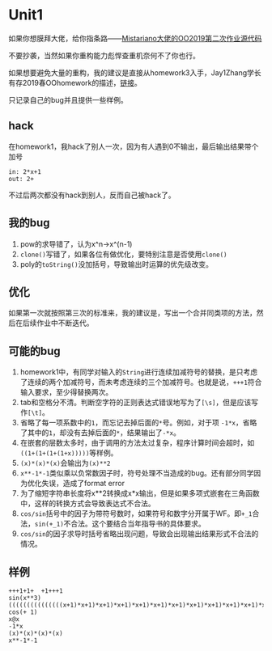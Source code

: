 # Unit1

如果你想膜拜大佬，给你指条路——[Mistariano大佬的OO2019第二次作业源代码](https://github.com/HansBug/oo_course_2019_17373331_homework_2)

不要抄袭，当然如果你重构能力彪悍查重机奈何不了你也行。

如果想要避免大量的重构，我的建议是直接从homework3入手，Jay1Zhang学长有存2019春OOhomework的描述，[链接](https://github.com/Jay1Zhang/BUAA-OO-2019)。

只记录自己的bug并且提供一些样例。

## hack

在homework1，我hack了别人一次，因为有人遇到0不输出，最后输出结果带个加号

```
in: 2*x+1
out: 2+
```

不过后两次都没有hack到别人，反而自己被hack了。

## 我的bug

1. pow的求导错了，认为x^n->x^(n-1)
2. `clone()`写错了，如果各位有做优化，要特别注意是否使用`clone()`
3. poly的`toString()`没加括号，导致输出时运算的优先级改变。

## 优化

如果第一次就按照第三次的标准来，我的建议是，写出一个合并同类项的方法，然后在后续作业中不断迭代。

## 可能的bug

1. homework1中，有同学对输入的`String`进行连续加减符号的替换，是只考虑了连续的两个加减符号，而未考虑连续的三个加减符号。也就是说，`+++1`符合输入要求，至少得替换两次。
2. tab和空格分不清。判断空字符的正则表达式错误地写为了`[\s]`，但是应该写作`[\t]`。
3. 省略了每一项系数中的`1`，而忘记去掉后面的`*`号。例如，对于项 `-1*x`，省略了其中的`1`，却没有去掉后面的`*`，结果输出了`-*x`。
4. 在嵌套的层数太多时，由于调用的方法太过复杂，程序计算时间会超时，如`((1+(1+(1+(1+x)))))`等样例。
5. `(x)*(x)*(x)`会输出为`(x)**2`
6. `x**-1*-1`类似乘以负常数因子时，符号处理不当造成的bug。还有部分同学因为优化失误，造成了format error
7. 为了缩短字符串长度将x**2转换成x*x输出，但是如果多项式嵌套在三角函数中，这样的转换方式会导致表达式不合法。
8. `cos/sin`括号中的因子为带符号数时，如果符号和数字分开属于WF。即`+_1`合法，`sin(+_1)`不合法。这个要结合当年指导书的具体要求。
9. `cos/sin`的因子求导时括号省略出现问题，导致会出现输出结果形式不合法的情况。

## 样例

```
+++1+1+  +1+++1
sin(x**3)
(((((((((((((((x+1)*x+1)*x+1)*x+1)*x+1)*x+1)*x+1)*x+1)*x+1)*x+1)*x+1)*x+1)*x+1)*x+1)*x+1)*x+1
cos(+ 1)
x@x
-1*x
(x)*(x)*(x)*(x)
x**-1*-1
```
